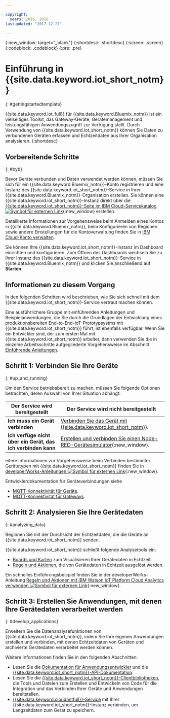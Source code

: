 ```yaml
---

copyright:
  years: 2016, 2018
lastupdated: "2017-12-21"

---
```


{:new_window: target="_blank"}
{:shortdesc: .shortdesc}
{:screen: .screen}
{:codeblock: .codeblock}
{:pre: .pre}

# Einführung in {{site.data.keyword.iot_short_notm}}
{: #gettingstartedtemplate}

{{site.data.keyword.iot_full}} für {{site.data.keyword.Bluemix_notm}} ist ein vielseitiges Toolkit, das Gateway-Geräte, Gerätemanagement und leistungsfähigen Anwendungszugriff zur Verfügung stellt. Durch Verwendung von {{site.data.keyword.iot_short_notm}} können Sie Daten zu verbundenen Geräten erfassen und Echtzeitdaten aus Ihrer Organisation analysieren.
{:shortdesc}

## Vorbereitende Schritte
{: #byb}

Bevor Geräte verbunden und Daten verwendet werden können, müssen Sie sich für ein {{site.data.keyword.Bluemix_notm}}-Konto registrieren und eine Instanz des {{site.data.keyword.iot_short_notm}}-Service in Ihrer {{site.data.keyword.Bluemix_notm}}-Organisation erstellen. Sie können eine {{site.data.keyword.iot_short_notm}}-Instanz direkt über die [{{site.data.keyword.iot_short_notm}}-Seite im IBM Cloud-Servicekatalog ![Symbol für externen Link](../../icons/launch-glyph.svg "Symbol für externen Link")](https://console.{DomainName}/catalog/services/internet-of-things-platform/){:new_window} erstellen.  

Detaillierte Informationen zur Vorgehensweise beim Anmelden eines Kontos in {{site.data.keyword.Bluemix_notm}}, beim Konfigurieren von Regionen sowie andere Einstellungen für die Kontoverwaltung finden Sie in [IBM Cloud-Konto verwalten](https://console.ng.bluemix.net/docs/admin/account.html#signup).

Sie können Ihre {{site.data.keyword.iot_short_notm}}-Instanz im Dashboard einrichten und konfigurieren. Zum Öffnen des Dashboards wechseln Sie zu Ihrer Instanz des {{site.data.keyword.iot_short_notm}}-Service in {{site.data.keyword.Bluemix_notm}} und klicken Sie anschließend auf **Starten**.

## Informationen zu diesem Vorgang

In den folgenden Schritten wird beschrieben, wie Sie sich schnell mit dem {{site.data.keyword.iot_short_notm}}-Service vertraut machen können.

Eine ausführlichere Gruppe mit einführenden Anleitungen und Beispielanwendungen, die Sie durch die Grundlagen der Entwicklung eines produktionsbereiten End-to-End-IoT-Prototypsystms mit {{site.data.keyword.iot_short_notm}} führt, ist ebenfalls verfügbar. Wenn Sie ein Entwickler sind, der zum ersten Mal mit {{site.data.keyword.iot_short_notm}} arbeitet, dann verwenden Sie die in einzelne Arbeitsschritte aufgegliederte Vorgehensweise im Abschnitt [Einführende Anleitungen](https://console.bluemix.net/docs/services/IoT/getting_started/getting-started-iot-overview.html#getting-started).

## Schritt 1: Verbinden Sie Ihre Geräte
{: #up_and_running}

Um den Service betriebsbereit zu machen, müssen Sie folgende Optionen betrachten, deren Auswahl von Ihrer Situation abhängt:

   |   Der Service wird bereitgestellt | Der Service wird nicht bereitgestellt
  ------------- | -------------
  **Ich muss ein Gerät verbinden** | [Verbinden Sie das Gerät mit {{site.data.keyword.iot_short_notm}}](iotplatform_task.html#iotplatform_task).| Überprüfen Sie die Geräteverbindung in [Organisationsdemo wiedergeben ![Symbol für externen Link](../../icons/launch-glyph.svg "Symbol für externen Link")](http://discover-iot.eu-gb.mybluemix.net/?cm_mc_uid=44491599487314618721024&cm_mc_sid_50200000=1462798151#/play){:new_window}.
  **Ich verfüge nicht über ein Gerät, das ich verbinden kann** | [Erstellen und verbinden Sie einen Node-RED-Gerätesimulator](nodereddevice_sample.html){:new_window}. | Beginnen Sie mit [Watson IoT Platform Starter](https://console.ng.bluemix.net/docs/starters/IoT/iot500.html).
eitere Informationen zur Vorgehensweise beim Verbinden bestimmter Gerätetypen mit {{site.data.keyword.iot_short_notm}} finden Sie in [developerWorks-Anleitungen ![Symbol für externen Link](../../icons/launch-glyph.svg "Symbol für externen Link")](https://developer.ibm.com/recipes/tutorials/category/internet-of-things-iot/){:new_window}.  

Entwicklerdokumentation für Geräteverbindungen siehe
- [MQTT-Konnektivität für Geräte](devices/mqtt.html).
- [MQTT-Konnektivität für Gateways](gateways/mqtt.html).

## Schritt 2: Analysieren Sie Ihre Gerätedaten
{: #analyzing_data}

Beginnen Sie mit der Durchsicht der Echtzeitdaten, die die Geräte an {{site.data.keyword.iot_short_notm}} senden.

{{site.data.keyword.iot_short_notm}} schließt folgende Analysetools ein:  
- [Boards und Karten](data_visualization.html) zum Visualisieren Ihrer Gerätedaten in Echtzeit.
- [Regeln und Aktionen](analytics.html), die von Gerätedaten in Echtzeit ausgelöst werden.

Ein schnelles Einführungsbeispiel finden Sie in der developerWorks-Anleitung [Regeln und Aktionen mit IBM Watson IoT Platform Cloud Analytics verwenden ![Symbol für externen Link](../../icons/launch-glyph.svg "Symbol für externen Link")](https://developer.ibm.com/recipes/tutorials/using-rules-and-actions-with-ibm-watson-iot-platform-cloud-analytics/){:new_window}.

## Schritt 3: Erstellen Sie Anwendungen, mit denen Ihre Gerätedaten verarbeitet werden
{: #develop_applications}

Erweitern Sie die Datenanalysefunktionen von {{site.data.keyword.iot_short_notm}}, indem Sie Ihre eigenen Anwendungen erstellen und verbinden, mit denen Echtzeitdaten von Geräten und archivierte Gerätedaten verarbeitet werden können.

Weitere Informationen finden Sie in den folgenden Abschnitten:   
- Lesen Sie die [Dokumentation für Anwendungsentwickler](applications/api.html) und die [{{site.data.keyword.iot_short_notm}}-API-Dokumentation](reference/api.html).
- Lesen Sie die [{{site.data.keyword.iot_short_notm}}-Clientbibliotheken](iot_platform_client_lib.html), die Tools und Dateien zum Erstellen und Entwickeln von Code für die Integration und das Verbinden Ihrer Geräte und Anwendungen bereitstellen.
- [{{site.data.keyword.cloudantfull}}-Service](cloudant_connector.html) mit Ihrer {{site.data.keyword.iot_short_notm}}-Instanz verbinden, um Langzeitdaten zum Gerät zu speichern.
